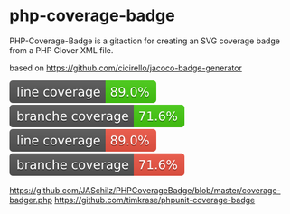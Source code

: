 # php-coverage-badge
PHP-Coverage-Badge is a gitaction for creating an SVG coverage badge from a PHP Clover XML file.



based on https://github.com/cicirello/jacoco-badge-generator


![badge](https://raw.githubusercontent.com/athos99/php-coverage-badge/refs/heads/main/test/clover_coverage_line.svg)
![badge](https://raw.githubusercontent.com/athos99/php-coverage-badge/refs/heads/main/test/clover_coverage_branche.svg)
![badge](https://raw.githubusercontent.com/athos99/php-coverage-badge/refs/heads/main/test/cobertura_coverage_line.svg)
![badge](https://raw.githubusercontent.com/athos99/php-coverage-badge/refs/heads/main/test/cobertura_coverage_branche.svg)


https://github.com/JASchilz/PHPCoverageBadge/blob/master/coverage-badger.php
https://github.com/timkrase/phpunit-coverage-badge

